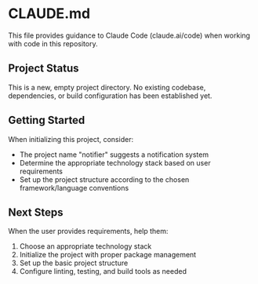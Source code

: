# CLAUDE.md

This file provides guidance to Claude Code (claude.ai/code) when working with code in this repository.

## Project Status

This is a new, empty project directory. No existing codebase, dependencies, or build configuration has been established yet.

## Getting Started

When initializing this project, consider:
- The project name "notifier" suggests a notification system
- Determine the appropriate technology stack based on user requirements
- Set up the project structure according to the chosen framework/language conventions

## Next Steps

When the user provides requirements, help them:
1. Choose an appropriate technology stack
2. Initialize the project with proper package management
3. Set up the basic project structure
4. Configure linting, testing, and build tools as needed